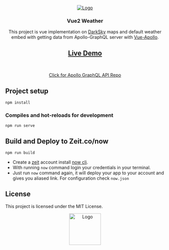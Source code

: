 <p align="center"> 
 <a href="https://vue-apollo.netlify.com/">
    <img src="https://vue-apollo.netlify.com/logo.png" alt="Logo" width="auto" height="auto">
  </a>

  <h3 align="center">Vue2 Weather</h3>

  <p align="center">
    This project is vue implementation on <a href="https://darksky.net" target="_blank">DarkSky</a> maps and default weather embed with getting data from Apollo-GraphQL server with <a href="https://github.com/Akryum/vue-apollo" target="_blank">Vue-Apollo</a>.
    <br />
    <h2 align="center"><strong><a target="_blank" href="https://darksky-graphql.berkansivri.now.sh">Live Demo</a></strong></h2>
  </p>
  <br/>
  <p align="center">
    <a href="https://github.com/berkansivri/DarkSky-GraphQL" target="_blank">Click for Apollo GraphQL API Repo</a>
  </p>
</p>


## Project setup
```
npm install
```
### Compiles and hot-reloads for development
```
npm run serve
```

## Build and Deploy to Zeit.co/now
```
npm run build
```
* Create a <a href="Zeit.co/now">zeit</a> account install <a href="https://github.com/zeit/now-clinow-cli" target="_blank">now cli</a>.
* With running `now` command login your credentials in your terminal.
* Just run `now` command again, it will deploy your app to your account and gives you aliased link. For configuration check `now.json`


## License

This project is licensed under the MIT License.

<p align="center">
  <a href="https://darksky.net/">
    <img src="https://i.pinimg.com/originals/28/20/03/2820030de815cf05349356e6ec499c2a.png" alt="Logo" width="100" height="100">
  </a>
</p>
